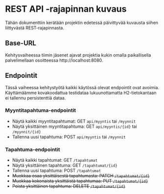 # REST API -rajapinnan kuvaus

Tähän dokumenttiin kerätään projektin edetessä päivittyvää kuvausta siihen liittyvästä REST-rajapinnasta.

## Base-URL
Kehitysvaiheessa tiimin jäsenet ajavat projektia kukin omalla paikallisella palvelimellaan osoitteessa http://localhost:8080. 

## Endpointit
Tässä vaiheessa kehitystyötä kaikki käytössä olevat endpointit ovat avoimia. Käyttämäämme kovakoodattua testidataa lukuunottamatta H2-tietokantaan ei tallennu persistenttiä dataa.

### Myyntitapahtuma-endpointit
* Näytä kaikki myyntitapahtumat: GET `api/myyntis` tai `/myynnit`
* Näytä yksittäinen myyntitapahtuma: GET `api/myyntis/{id}` tai `/myynnit/{id}`
* Tallenna uusi tapahtuma: POST `api/myyntis` tai `/myynnit`


### Tapahtuma-endpointit
* Näytä kaikki tapahtumat: GET `/tapahtumat`
* Näytä yksittäinen tapahtuma: GET `/tapahtumat/{id}`
* Tallenna uusi tapahtuma: POST `/tapahtumat`
* ~~Muokkaa osaa yksittäisestä tapahtumasta: PATCH `/tapahtumat/{id}`~~
* ~~Muokkaa kokonaista yksittäistä tapahtumaa: PUT `/tapahtumat/{id}`~~
* ~~Poista yksittäinen tapahtuma: DELETE `/tapahtumat/{id}`~~